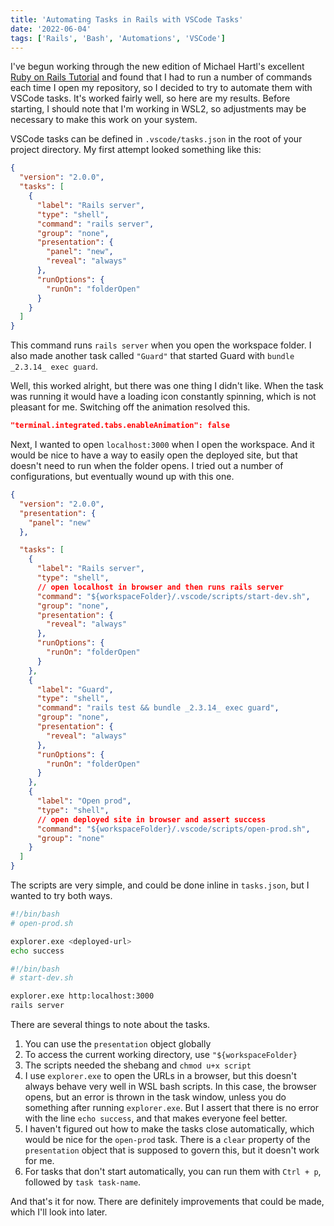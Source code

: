 ```yaml
---
title: 'Automating Tasks in Rails with VSCode Tasks'
date: '2022-06-04'
tags: ['Rails', 'Bash', 'Automations', 'VSCode']
---
```


I've begun working through the new edition of Michael Hartl's excellent [Ruby on Rails Tutorial](https://www.learnenough.com/ruby-on-rails-7th-edition-tutorial) and found that I had to run a number of commands each time I open my repository, so I decided to try to automate them with VSCode tasks. It's worked fairly well, so here are my results. Before starting, I should note that I'm working in WSL2, so adjustments may be necessary to make this work on your system.

VSCode tasks can be defined in `.vscode/tasks.json` in the root of your project directory. My first attempt looked something like this:

```json
{
  "version": "2.0.0",
  "tasks": [
    {
      "label": "Rails server",
      "type": "shell",
      "command": "rails server",
      "group": "none",
      "presentation": {
        "panel": "new",
        "reveal": "always"
      },
      "runOptions": {
        "runOn": "folderOpen"
      }
    }
  ]
}
```

This command runs `rails server` when you open the workspace folder. I also made another task called `"Guard"` that started Guard with `bundle _2.3.14_ exec guard`.

Well, this worked alright, but there was one thing I didn't like. When the task was running it would have a loading icon constantly spinning, which is not pleasant for me. Switching off the animation resolved this.

```json
"terminal.integrated.tabs.enableAnimation": false
```

Next, I wanted to open `localhost:3000` when I open the workspace. And it would be nice to have a way to easily open the deployed site, but that doesn't need to run when the folder opens. I tried out a number of configurations, but eventually wound up with this one.

```json
{
  "version": "2.0.0",
  "presentation": {
    "panel": "new"
  },

  "tasks": [
    {
      "label": "Rails server",
      "type": "shell",
      // open localhost in browser and then runs rails server
      "command": "${workspaceFolder}/.vscode/scripts/start-dev.sh",
      "group": "none",
      "presentation": {
        "reveal": "always"
      },
      "runOptions": {
        "runOn": "folderOpen"
      }
    },
    {
      "label": "Guard",
      "type": "shell",
      "command": "rails test && bundle _2.3.14_ exec guard",
      "group": "none",
      "presentation": {
        "reveal": "always"
      },
      "runOptions": {
        "runOn": "folderOpen"
      }
    },
    {
      "label": "Open prod",
      "type": "shell",
      // open deployed site in browser and assert success
      "command": "${workspaceFolder}/.vscode/scripts/open-prod.sh",
      "group": "none"
    }
  ]
}
```

The scripts are very simple, and could be done inline in `tasks.json`, but I wanted to try both ways.

```bash
#!/bin/bash
# open-prod.sh

explorer.exe <deployed-url>
echo success
```

```bash
#!/bin/bash
# start-dev.sh

explorer.exe http:localhost:3000
rails server
```

There are several things to note about the tasks.

1. You can use the `presentation` object globally
2. To access the current working directory, use `"${workspaceFolder}`
3. The scripts needed the shebang and `chmod u+x script`
4. I use `explorer.exe` to open the URLs in a browser, but this doesn't always behave very well in WSL bash scripts. In this case, the browser opens, but an error is thrown in the task window, unless you do something after running `explorer.exe`. But I assert that there is no error with the line `echo success`, and that makes everyone feel better.
5. I haven't figured out how to make the tasks close automatically, which would be nice for the `open-prod` task. There is a `clear` property of the `presentation` object that is supposed to govern this, but it doesn't work for me.
6. For tasks that don't start automatically, you can run them with `Ctrl + p`, followed by `task task-name`.

And that's it for now. There are definitely improvements that could be made, which I'll look into later.
